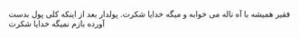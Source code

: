 فقیر همیشه با آه ناله می خوابه و میگه خدایا شکرت. 
پولدار بعد از اینکه کلی پول بدست آورده بازم نمیگه خدایا شکرت